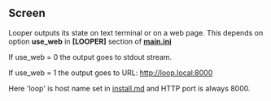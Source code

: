 ## Screen

Looper outputs its state on text terminal or on a web page.
This depends on option **use_web** in **[LOOPER]** section of [**main.ini**](./../main.ini)

If use_web = 0 the output goes to stdout stream.

If use_web = 1 the output goes to URL: http://loop.local:8000

Here 'loop' is host name set in [install.md](install.md) and HTTP port is always 8000.
